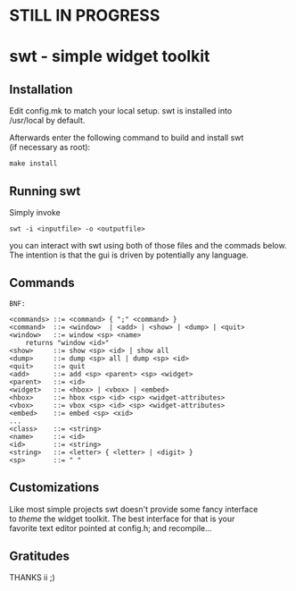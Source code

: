# STILL IN PROGRESS

swt - simple widget toolkit
===========================

Installation
------------
Edit config.mk to match your local setup. swt is installed into  
/usr/local by default.   

Afterwards enter the following command to build and install swt  
(if necessary as root): 

    make install 


Running swt
-----------
Simply invoke  

	swt -i <inputfile> -o <outputfile>

you can interact with swt using both of those files and the commads below.  
The intention is that the gui is driven by potentially any language.  

Commands
--------

	BNF:

	<commands> ::= <command> { ";" <command> }  
	<command>  ::= <window>  | <add> | <show> | <dump> | <quit>  
	<window>   ::= window <sp> <name>  
		returns "window <id>"  
	<show>     ::= show <sp> <id> | show all  
	<dump>     ::= dump <sp> all | dump <sp> <id>  
	<quit>     ::= quit  
	<add>      ::= add <sp> <parent> <sp> <widget>  
	<parent>   ::= <id>  
	<widget>   ::= <hbox> | <vbox> | <embed>  
	<hbox>     ::= hbox <sp> <id> <sp> <widget-attributes>  
	<vbox>     ::= vbox <sp> <id> <sp> <widget-attributes>  
	<embed>    ::= embed <sp> <xid>  
	...
	<class>    ::= <string>  
	<name>     ::= <id>  
	<id>       ::= <string>  
	<string>   ::= <letter> { <letter> | <digit> }  
	<sp>       ::= " "  

Customizations
--------------
Like most simple projects swt doesn't provide some fancy interface  
to *theme* the widget toolkit.  The best interface for that is your  
favorite text editor pointed at config.h; and recompile...  


Gratitudes
----------
THANKS ii ;) 
